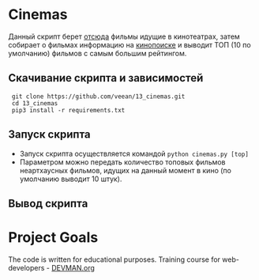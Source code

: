 # Cinemas

Данный скрипт берет [отсюда](http://www.afisha.ru/msk/schedule_cinema/) фильмы идущие в кинотеатрах, затем собирает о фильмах информацию на [кинопоиске](https://www.kinopoisk.ru/)
и выводит ТОП (10 по умолчанию) фильмов с самым большим рейтингом.

## Скачивание скрипта и зависимостей
 
     git clone https://github.com/veean/13_cinemas.git
     cd 13_cinemas
     pip3 install -r requirements.txt
     
## Запуск скрипта

* Запуск скрипта осуществляется командой `python cinemas.py [top]`   
* Параметром можно передать количество топовых фильмов
неартхаусных фильмов, идущих на данный момент в кино (по умолчанию выводит 10 штук).

## Вывод скрипта





# Project Goals

The code is written for educational purposes. Training course for web-developers - [DEVMAN.org](https://devman.org)

